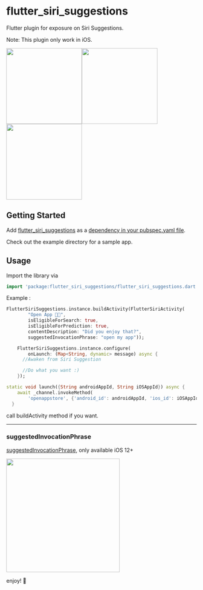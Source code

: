 # flutter_siri_suggestions

Flutter plugin for exposure on Siri Suggestions.

Note: This plugin only work in iOS.

<img width="200" src="https://user-images.githubusercontent.com/581861/68270186-e29d9680-009f-11ea-943e-50dc511c0858.png"><img width="200" src="https://user-images.githubusercontent.com/581861/68270188-e29d9680-009f-11ea-8729-a1ed7f4befa2.png"><img width="200" src="https://user-images.githubusercontent.com/581861/68270221-f812c080-009f-11ea-9be2-18d5bbf8f3b7.png">

## Getting Started

Add [flutter_siri_suggestions](https://pub.dev/packages/flutter_siri_suggestions) as a [dependency in your pubspec.yaml file](https://flutter.io/platform-plugins/).

Check out the example directory for a sample app.

## Usage

Import the library via

```dart
import 'package:flutter_siri_suggestions/flutter_siri_suggestions.dart';
```

Example :

```dart
FlutterSiriSuggestions.instance.buildActivity(FlutterSiriActivity(
        "Open App 👨‍💻",
        isEligibleForSearch: true,
        isEligibleForPrediction: true,
        contentDescription: "Did you enjoy that?",
        suggestedInvocationPhrase: "open my app"));

    FlutterSiriSuggestions.instance.configure(
        onLaunch: (Map<String, dynamic> message) async {
      //Awaken from Siri Suggestion

      //Do what you want :)
    });
```

```dart
static void launch({String androidAppId, String iOSAppId}) async {
    await _channel.invokeMethod(
        'openappstore', {'android_id': androidAppId, 'ios_id': iOSAppId});
  }
```

call buildActivity method if you want.

---

### suggestedInvocationPhrase

[suggestedInvocationPhrase](https://developer.apple.com/documentation/foundation/nsuseractivity/2976237-suggestedinvocationphrase), only available iOS 12+

<img width="300" src="https://docs-assets.developer.apple.com/published/10619043bf/ac199760-6ff9-489e-a3b9-af84428a1884.png">


enjoy! 💃
